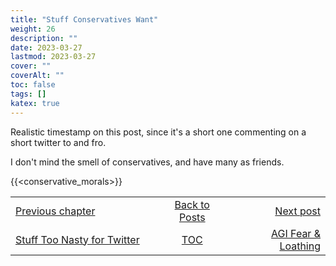 ```yaml
---
title: "Stuff Conservatives Want"
weight: 26
description: ""
date: 2023-03-27
lastmod: 2023-03-27
cover: ""
coverAlt: ""
toc: false
tags: []
katex: true
---
```


Realistic timestamp on this post, since it's a short one commenting on a short 
twitter to and fro.

I don't mind the smell of conservatives, and have many as friends.

{{<conservative_morals>}}


<table style="border-collapse: collapse; border=0;">
    <colgroup>
       <col span="1" style="width: 30%;">
       <col span="1" style="width: 15%;">
       <col span="1" style="width: 20%;">
    </colgroup>
<tr style="border: 1px solid color:#0f0f0f;">
<td style="border: 1px solid color:#0f0f0f;"><a href="../24_toonastytwit">Previous chapter</a></td>
<td style="border: 1px solid color:#0f0f0f; text-align:center;"><a href="../">Back to Posts</a></td>
<td style="border: 1px solid color:#0f0f0f; text-align:right;"><a href="../26_agi_fearandloathing">Next post</a></td>
</tr>
<tr style="border: 1px solid color:#0f0f0f;">
<td style="border: 1px solid color:#0f0f0f;"><a href="../24_toonastytwit">Stuff Too Nasty for Twitter</a></td>
<td style="border: 1px solid color:#0f0f0f; text-align:center;"><a href="../">TOC</a></td>
<td style="border: 1px solid color:#0f0f0f; text-align:right;"><a href="../26_agi_fearandloathing">AGI Fear & Loathing</a></td>
</tr>
</table>
